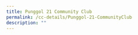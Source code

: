 ```yaml
---
title: Punggol 21 Community Club
permalink: /cc-details/Punggol-21-CommunityClub
description: ""
---
```


